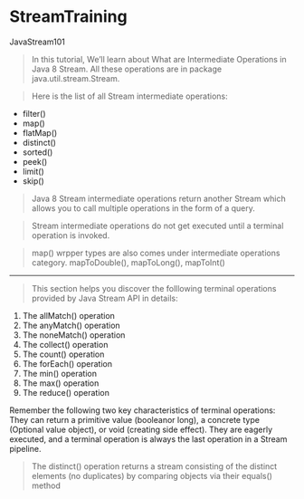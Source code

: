 # StreamTraining
JavaStream101
 > In this tutorial,
    We’ll learn about What are Intermediate Operations in Java 8 Stream.
    All these operations are in package java.util.stream.Stream.

 > Here is the list of all Stream intermediate operations:

- filter()
- map()
- flatMap()
- distinct()
- sorted()
- peek()
- limit()
- skip()

>Java 8 Stream intermediate operations return another Stream which
allows you to call multiple operations in the form of a query.

>Stream intermediate operations do not get executed until a terminal operation is invoked.

>map() wrpper types are also comes under intermediate operations category.
mapToDouble(), mapToLong(), mapToInt()


- -----------------------------------------------
> This section helps you discover the folllowing terminal operations provided by Java Stream API in details:
1. The allMatch() operation
2. The anyMatch() operation
3. The noneMatch() operation
4. The collect() operation
5. The count() operation
6. The forEach() operation
7. The min() operation
8. The max() operation
9. The reduce() operation

Remember the following two key characteristics of terminal operations:
They can return a primitive value (booleanor long), a concrete type (Optional value object), or void (creating side effect).
They are eagerly executed, and a terminal operation is always the last operation in a Stream pipeline.


 > The distinct() operation returns a stream consisting of the distinct elements (no duplicates) by comparing objects via
their equals() method